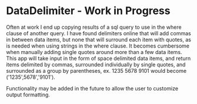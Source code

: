 # DataDelimiter - Work in Progress
Often at work I end up copying results of a sql query to use in the where clause of another query. I have found delimiters online that will add commas in between data items, but none that will surround each item with quotes, as is needed when using strings in the where clause. It becomes cumbersome when manually adding single quotes around more than a few data items. This app will take input in the form of space delimited data items, and return items delimited by commas, surrounded individually by single quotes, and surrounded as a group by parentheses, ex. 1235 5678 9101 would become ('1235',5678','9101').

Functionality may be added in the future to allow the user to customize output formatting.
